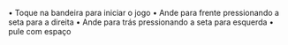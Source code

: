 • Toque na bandeira para iniciar o jogo
• Ande para frente pressionando a seta para a direita
• Ande para trás pressionando a seta para esquerda
• pule com espaço
